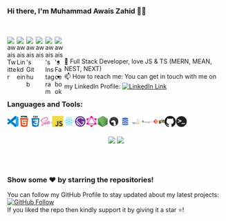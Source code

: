 ### Hi there, I'm Muhammad Awais Zahid 👋👋
<br><br>
<a href="https://twitter.com/chaudhary_181">
  <img align="left" alt="awais Twitter" width="22px" src="https://cdn.jsdelivr.net/npm/simple-icons@v3/icons/twitter.svg" />
</a>
<a href="https://linkedin.com/in/awais-zahid-790124197">
  <img align="left" alt="awais Linkdein" width="22px" src="https://cdn.jsdelivr.net/npm/simple-icons@v3/icons/linkedin.svg" />
</a>
<a href="https://github.com/chowais181">
  <img align="left" alt="awais's Github" width="22px" src="https://cdn.jsdelivr.net/npm/simple-icons@v3/icons/github.svg" />
</a>
<a href="https://t.me/chaudhary_181">
  <img align="left" alt="awais" width="22px" src="https://cdn.jsdelivr.net/npm/simple-icons@v3/icons/telegram.svg" />
</a>
<a href="https://instagram.com/chaudhary_181/">
  <img align="left" alt="awais's Instagram" width="22px" src="https://cdn.jsdelivr.net/npm/simple-icons@v3/icons/instagram.svg" />
</a>
<a href="https://www.facebook.com/ch.awais.9212/">
  <img align="left" alt="awais's Facebook" width="22px" src="https://cdn.jsdelivr.net/npm/simple-icons@v3/icons/facebook.svg" />
</a>
<br/> 
<br/>
- 🌱 Full Stack Developer, love JS &  TS (MERN, MEAN, NEST, NEXT) 
- 📫 How to reach me: You can get in touch with me on my LinkedIn Profile:  [![LinkedIn Link](https://img.shields.io/badge/Connect-AwaisZahid-blue.svg?color=1DA1F2&logo=linkedin&longCache=true&style=for-the-badge
)](https://www.linkedin.com/in/awais-zahid-790124197)

### Languages and Tools:

<img align="left" alt="Visual Studio Code" width="26px" src="https://raw.githubusercontent.com/github/explore/80688e429a7d4ef2fca1e82350fe8e3517d3494d/topics/visual-studio-code/visual-studio-code.png" />
<img align="left" alt="HTML5" width="26px" src="https://raw.githubusercontent.com/github/explore/80688e429a7d4ef2fca1e82350fe8e3517d3494d/topics/html/html.png" />
<img align="left" alt="CSS3" width="26px" src="https://raw.githubusercontent.com/github/explore/80688e429a7d4ef2fca1e82350fe8e3517d3494d/topics/css/css.png" />
<img align="left" alt="Sass" width="26px" src="https://raw.githubusercontent.com/github/explore/80688e429a7d4ef2fca1e82350fe8e3517d3494d/topics/sass/sass.png" />
<img align="left" alt="JavaScript" width="26px" src="https://raw.githubusercontent.com/github/explore/80688e429a7d4ef2fca1e82350fe8e3517d3494d/topics/javascript/javascript.png" />
<img align="left" alt="React" width="26px" src="https://raw.githubusercontent.com/github/explore/80688e429a7d4ef2fca1e82350fe8e3517d3494d/topics/react/react.png" />
<img align="left" alt="Gatsby" width="26px" src="https://raw.githubusercontent.com/github/explore/e94815998e4e0713912fed477a1f346ec04c3da2/topics/gatsby/gatsby.png" />
<img align="left" alt="GraphQL" width="26px" src="https://raw.githubusercontent.com/github/explore/80688e429a7d4ef2fca1e82350fe8e3517d3494d/topics/graphql/graphql.png" />
<img align="left" alt="Node.js" width="26px" src="https://raw.githubusercontent.com/github/explore/80688e429a7d4ef2fca1e82350fe8e3517d3494d/topics/nodejs/nodejs.png" />
<img align="left" alt="Deno" width="26px" src="https://raw.githubusercontent.com/github/explore/361e2821e2dea67711cde99c9c40ed357061cf27/topics/deno/deno.png" />
<img align="left" alt="SQL" width="26px" src="https://raw.githubusercontent.com/github/explore/80688e429a7d4ef2fca1e82350fe8e3517d3494d/topics/sql/sql.png" />
<img align="left" alt="MySQL" width="26px" src="https://raw.githubusercontent.com/github/explore/80688e429a7d4ef2fca1e82350fe8e3517d3494d/topics/mysql/mysql.png" />
<img align="left" alt="MongoDB" width="26px" src="https://raw.githubusercontent.com/github/explore/80688e429a7d4ef2fca1e82350fe8e3517d3494d/topics/mongodb/mongodb.png" />
<img align="left" alt="Git" width="26px" src="https://raw.githubusercontent.com/github/explore/80688e429a7d4ef2fca1e82350fe8e3517d3494d/topics/git/git.png" />
<img align="left" alt="GitHub" width="26px" src="https://raw.githubusercontent.com/github/explore/78df643247d429f6cc873026c0622819ad797942/topics/github/github.png" />
<img align="left" alt="Terminal" width="26px" src="https://raw.githubusercontent.com/github/explore/80688e429a7d4ef2fca1e82350fe8e3517d3494d/topics/terminal/terminal.png" />

<br><br>

<p align = "center">
  <img width="54%" src = "https://github-readme-stats.vercel.app/api?username=chowais181&show_icons=true&theme=tokyonight">
  <img width="45%" src = "https://github-readme-stats.vercel.app/api/top-langs/?username=chowais181&hide=css,java,html&theme=tokyonight&layout=compact">
</p>

<br><br>  
### Show some ❤️ by starring  the repositories!
You can  follow my GitHub Profile to stay updated about my latest projects: [![GitHub Follow](https://img.shields.io/badge/Connect-AwaisZahid-blue.svg?logo=Github&longCache=true&style=for-the-badg)](https://github.com/chowais181)
<br>  If you liked the repo then kindly support it by giving it a star ⭐!
</div>



